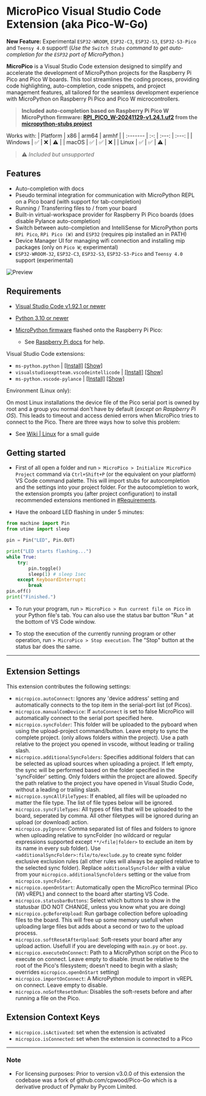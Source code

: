 # MicroPico Visual Studio Code Extension (aka Pico-W-Go)

**New Feature:** Experimental `ESP32-WROOM`, `ESP32-C3`, `ESP32-S3`, `ESP32-S3-Pico` and `Teensy 4.0` support! (_Use the `Switch Stubs` command to get auto-completion for the `ESP32` port of MicroPython._)

**MicroPico** is a Visual Studio Code extension designed to simplify and accelerate the development of MicroPython projects for the Raspberry Pi Pico and Pico W boards. This tool streamlines the coding process, providing code highlighting, auto-completion, code snippets, and project management features, all tailored for the seamless development experience with MicroPython on Raspberry Pi Pico and Pico W microcontrollers.

> __Included auto-completion based on Raspberry Pi Pico W MicroPython firmware: [RPI_PICO_W-20241129-v1.24.1.uf2](https://micropython.org/resources/firmware/RPI_PICO_W-20241129-v1.24.1.uf2) from the [micropython-stubs project](https://github.com/Josverl/micropython-stubs)__

Works with:
| Platform | x86 | arm64 | armhf |
| :------- | :-: | :---: | :---: |
| Windows  | ✅   | ❌     | ⚠️     |
| macOS    | ✅   | ✅     | ❌     |
| Linux    | ✅   | ✅     | ⚠️      |

> ⚠️ _Included but unsupported_

## Features

- Auto-completion with docs
- Pseudo terminal integration for communication with MicroPython REPL on a Pico board (with support for tab-completion)
- Running / Transferring files to / from your board
- Built-in virtual-workspace provider for Raspberry Pi Pico boards (does disable Pylance auto-completion)
- Switch between auto-completion and IntelliSense for MicroPython ports `RPi Pico`, `RPi Pico (W)` and `ESP32` (requires pip installed an in PATH)
- Device Manager UI for managing wifi connection and installing mip packages (only on `Pico W`; experimental)
- `ESP32-WROOM-32`, `ESP32-C3`, `ESP32-S3`, `ESP32-S3-Pico` and `Teensy 4.0` support (experimental)

![Preview](images/preview.gif)

## Requirements

* [Visual Studio Code v1.92.1 or newer](https://code.visualstudio.com/Download)
* [Python 3.10 or newer](https://www.python.org/downloads/)

* [MicroPython firmware](https://micropython.org/download) flashed onto the Raspberry Pi Pico:
    - See [Raspberry Pi docs](https://www.raspberrypi.com/documentation/microcontrollers/micropython.html#drag-and-drop-micropython) for help.

Visual Studio Code extensions:
* `ms-python.python` | [\[Install\]](vscode://extension/ms-python.python) [\[Show\]](https://marketplace.visualstudio.com/items?itemName=ms-python.python)
* `visualstudioexptteam.vscodeintellicode` | [\[Install\]](vscode://extension/visualstudioexptteam.vscodeintellicode) [\[Show\]](https://marketplace.visualstudio.com/items?itemName=VisualStudioExptTeam.vscodeintellicode)
* `ms-python.vscode-pylance` | [\[Install\]](vscode://extension/ms-python.vscode-pylance) [\[Show\]](https://marketplace.visualstudio.com/items?itemName=ms-python.vscode-pylance)

Environment (Linux only):

On most Linux installations the device file of the Pico serial port is owned by root and a group you normal don't have by default (*except on Raspberry Pi OS*). This leads to timeout and access denied errors when MicroPico tries to connect to the Pico. There are three ways how to solve this problem:
- See [Wiki | Linux](https://github.com/paulober/MicroPico/wiki/Linux) for a small guide

## Getting started

- First of all open a folder and run `> MicroPico > Initialize MicroPico Project` command via `Ctrl+Shift+P` (or the equivalent on your platform) VS Code command palette. This will import stubs for autocompletion and the settings into your project folder. For the autocompletion to work, the extension prompts you (after project configuration) to install recommended extensions mentioned in [\#Requirements](#requirements).

- Have the onboard LED flashing in under 5 minutes:

```python
from machine import Pin
from utime import sleep

pin = Pin("LED", Pin.OUT)

print("LED starts flashing...")
while True:
    try:
        pin.toggle()
        sleep(1) # sleep 1sec
    except KeyboardInterrupt:
        break
pin.off()
print("Finished.")
```

- To run your program, run `> MicroPico > Run current file on Pico` in your Python file's tab. You can also use the status bar button "Run " at the bottom of VS Code window.

- To stop the execution of the currently running program or other operation, run `> MicroPico > Stop execution`. The "Stop" button at the status bar does the same.

---

## Extension Settings

This extension contributes the following settings:

* `micropico.autoConnect`: Ignores any 'device address' setting and automatically connects to the top item in the serial-port list (of Picos).
* `micropico.manualComDevice`: If `autoConnect` is set to false MicroPico will automatically connect to the serial port specified here.
* `micropico.syncFolder`: This folder will be uploaded to the pyboard when using the upload-project command/button. Leave empty to sync the complete project. (only allows folders within the project). Use a path relative to the project you opened in vscode, without leading or trailing slash.
* `micropico.additionalSyncFolders`: Specifies additional folders that can be selected as upload sources when uploading a project. If left empty, the sync will be performed based on the folder specified in the 'syncFolder' setting. Only folders within the project are allowed. Specify the path relative to the project you have opened in Visual Studio Code, without a leading or trailing slash.
* `micropico.syncAllFileTypes`: If enabled, all files will be uploaded no matter the file type. The list of file types below will be ignored.
* `micropico.syncFileTypes`: All types of files that will be uploaded to the board, seperated by comma. All other filetypes will be ignored during an upload (or download) action.
* `micropico.pyIgnore`: Comma separated list of files and folders to ignore when uploading relative to syncFolder (no wildcard or regular expressions supported except `**/<file|folder>` to exclude an item by its name in every sub folder). Use `<additionalSyncFolder>:file/to/exclude.py` to create sync folder exclusive exclusion rules (all other rules will always be applied relative to the selected sync folder). Replace `additionalSyncFolder` with a value from your `micropico.additionalSyncFolders` setting or the value from `micropico.syncFolder`.
* `micropico.openOnStart`: Automatically open the MicroPico terminal (Pico (W) vREPL) and connect to the board after starting VS Code.
* `micropico.statusbarButtons`: Select which buttons to show in the statusbar (DO NOT CHANGE, unless you know what you are doing)
* `micropico.gcBeforeUpload`: Run garbage collection before uploading files to the board. This will free up some memory usefull when uploading large files but adds about a second or two to the upload process.
* `micropico.softResetAfterUpload`: Soft-resets your board after any upload action. Usefull if you are developing with `main.py` or `boot.py`.
* `micropico.executeOnConnect`: Path to a MicroPython script on the Pico to execute on connect. Leave empty to disable. (must be relative to the root of the Pico's filesystem; doesn't need to begin with a slash; overrides `micropico.openOnStart` setting)
* `micropico.importOnConnect`: A MicroPython module to import in vREPL on connect. Leave empty to disable.
* `micropico.noSoftResetOnRun`: Disables the soft-resets before and after running a file on the Pico.

## Extension Context Keys

* `micropico.isActivated`: set when the extension is activated
* `micropico.isConnected`: set when the extension is connected to a Pico

---

### Note

+ For licensing purposes: Prior to version v3.0.0 of this extension the codebase was a fork of github.com/cpwood/Pico-Go which is a derivative product of Pymakr by Pycom Limited.
